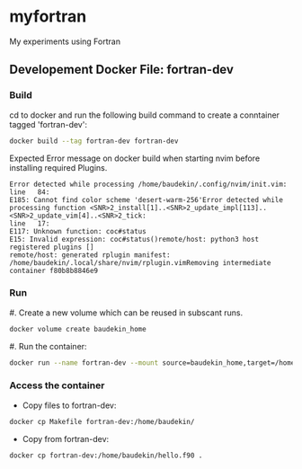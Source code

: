 # myfortran
My experiments using Fortran

## Developement Docker File: fortran-dev

### Build

cd to docker and run the following build command to create a
conntainer tagged 'fortran-dev':

```bash
docker build --tag fortran-dev fortran-dev
```

Expected Error message on docker build when starting nvim before installing
required Plugins.

```
Error detected while processing /home/baudekin/.config/nvim/init.vim:
line   84:
E185: Cannot find color scheme 'desert-warm-256'Error detected while processing function <SNR>2_install[1]..<SNR>2_update_impl[113]..<SNR>2_update_vim[4]..<SNR>2_tick:
line   17:
E117: Unknown function: coc#status
E15: Invalid expression: coc#status()remote/host: python3 host registered plugins []
remote/host: generated rplugin manifest: /home/baudekin/.local/share/nvim/rplugin.vimRemoving intermediate container f80b8b8846e9
```

### Run

#. Create a new volume which can be reused in subscant runs.
```bash
docker volume create baudekin_home
```

#. Run the container:
```bash
docker run --name fortran-dev --mount source=baudekin_home,target=/home/baudekin -it --rm fortran-dev
```

### Access the container

* Copy files to fortran-dev:
```bash
docker cp Makefile fortran-dev:/home/baudekin/
```
* Copy from fortran-dev:
```bash
docker cp fortran-dev:/home/baudekin/hello.f90 .
```


